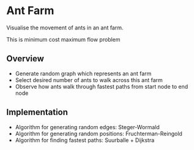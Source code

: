 # Ant Farm

Visualise the movement of ants in an ant farm.

This is minimum cost maximum flow problem

## Overview
- Generate random graph which represents an ant farm
- Select desired number of ants to walk across this ant farm
- Observe how ants walk through fastest paths from start node to end node 

## Implementation
- Algorithm for generating random edges: Steger-Wormald
- Algorithm for generating random positions: Fruchterman-Reingold
- Algorithm for finding fastest paths: Suurballe + Dijkstra